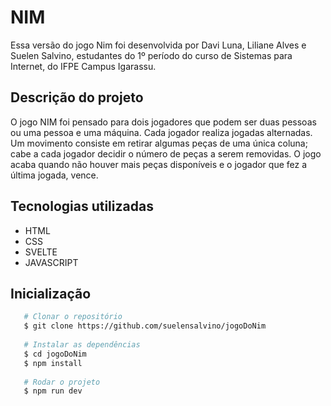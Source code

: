 # NIM

Essa versão do jogo Nim foi desenvolvida por Davi Luna, Liliane Alves e Suelen Salvino, estudantes do 1º período do curso de Sistemas para Internet, do IFPE Campus Igarassu.

## Descrição do projeto

O jogo NIM foi pensado para dois jogadores que podem ser duas pessoas ou uma pessoa e uma máquina. Cada jogador realiza jogadas alternadas. Um movimento consiste em retirar algumas peças de uma única coluna; cabe a cada jogador decidir o número de peças a serem removidas. O jogo acaba quando não houver mais peças disponíveis e o jogador que fez a última jogada, vence.

## Tecnologias utilizadas

* HTML
* CSS
* SVELTE
* JAVASCRIPT

## Inicialização
```bash
   # Clonar o repositório
   $ git clone https://github.com/suelensalvino/jogoDoNim
   
   # Instalar as dependências
   $ cd jogoDoNim
   $ npm install
   
   # Rodar o projeto
   $ npm run dev
```
